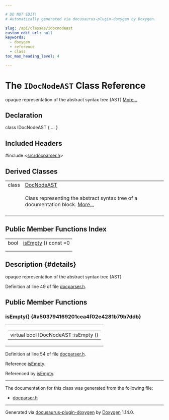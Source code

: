 ```yaml
---

# DO NOT EDIT!
# Automatically generated via docusaurus-plugin-doxygen by Doxygen.

slug: /api/classes/idocnodeast
custom_edit_url: null
keywords:
  - doxygen
  - reference
  - class
toc_max_heading_level: 4

---
```


<div class="doxyPage">

# The `IDocNodeAST` Class Reference

<p>opaque representation of the abstract syntax tree (AST) <a href="#details">More...</a></p>

## Declaration

<div class="doxyDeclaration">
class IDocNodeAST { ... }
</div>

## Included Headers

<div class="doxyIncludesList">#include &lt;<a href="/web-doxygen/docs/api/files/src/docparser-h">src/docparser.h</a>&gt;
</div>

## Derived Classes

<table class="doxyMembersIndex">

<tr class="doxyMemberIndexItem">
<td class="doxyMemberIndexItemType" align="left" valign="top">class</td>
<td class="doxyMemberIndexItemName" align="left" valign="top"><a href="/web-doxygen/docs/api/classes/docnodeast">DocNodeAST</a></td>
</tr>
<tr class="doxyMemberIndexDescription">
<td class="doxyMemberIndexDescriptionLeft"></td>
<td class="doxyMemberIndexDescriptionRight">
<p>Class representing the abstract syntax tree of a documentation block. <a href="/web-doxygen/docs/api/classes/docnodeast/#details">More...</a></p>
</td>
</tr>
<tr class="doxyMemberIndexSeparator">
<td class="doxyMemberIndexSeparator" colspan="2"></td>
</tr>

</table>

## Public Member Functions Index

<table class="doxyMembersIndex">

<tr class="doxyMemberIndexItem">
<td class="doxyMemberIndexItemType" align="left" valign="top">bool</td>
<td class="doxyMemberIndexItemName" align="left" valign="top"><a href="#a503794169201cea4f02e4281b79b7ddb">isEmpty</a> () const =0</td>
</tr>
<tr class="doxyMemberIndexDescription">
<td class="doxyMemberIndexDescriptionLeft"></td>
<td class="doxyMemberIndexDescriptionRight">
</td>
</tr>
<tr class="doxyMemberIndexSeparator">
<td class="doxyMemberIndexSeparator" colspan="2"></td>
</tr>

</table>

## Description {#details}

<p>opaque representation of the abstract syntax tree (AST)</p>

<p>Definition at line 49 of file <a href="/web-doxygen/docs/api/files/src/docparser-h">docparser.h</a>.</p>

<div class="doxySectionDef">

## Public Member Functions

### isEmpty() {#a503794169201cea4f02e4281b79b7ddb}

<div class="doxyMemberItem">
<div class="doxyMemberProto">
<table class="doxyMemberLabels">
<tr class="doxyMemberLabels">
<td class="doxyMemberLabelsLeft">
<table class="doxyMemberName">
<tr>
<td class="doxyMemberName">virtual bool IDocNodeAST::isEmpty ()</td>
</tr>
</table>
</td>
</tr>
</table>
</div>
<div class="doxyMemberDoc">


<p>Definition at line 54 of file <a href="/web-doxygen/docs/api/files/src/docparser-h">docparser.h</a>.</p>

Reference <a href="#a503794169201cea4f02e4281b79b7ddb">isEmpty</a>.

Referenced by <a href="#a503794169201cea4f02e4281b79b7ddb">isEmpty</a>.
</div>
</div>

</div>

<hr/>

<p>The documentation for this class was generated from the following file:</p>

<ul>
<li><a href="/web-doxygen/docs/api/files/src/docparser-h">docparser.h</a></li>
</ul>

<hr/>

<p class="doxyGeneratedBy">Generated via <a href="https://github.com/xpack/docusaurus-plugin-doxygen">docusaurus-plugin-doxygen</a> by <a href="https://www.doxygen.nl">Doxygen</a> 1.14.0.</p>

</div>

